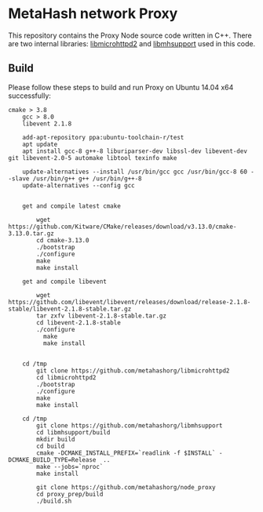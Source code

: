 # MetaHash network Proxy

This repository contains the Proxy Node source code written in C++. There are two internal libraries: [libmicrohttpd2](https://github.com/metahashorg/libmicrohttpd2) and [libmhsupport](https://github.com/metahashorg/libmhsupport) used in this code. 

## Build

Please follow these steps to build and run Proxy on Ubuntu 14.04 x64 successfully:
```shell
cmake > 3.8
    gcc > 8.0
    libevent 2.1.8

    add-apt-repository ppa:ubuntu-toolchain-r/test
    apt update
    apt install gcc-8 g++-8 liburiparser-dev libssl-dev libevent-dev git libevent-2.0-5 automake libtool texinfo make
    
    update-alternatives --install /usr/bin/gcc gcc /usr/bin/gcc-8 60 --slave /usr/bin/g++ g++ /usr/bin/g++-8
    update-alternatives --config gcc    


    get and compile latest cmake

        wget https://github.com/Kitware/CMake/releases/download/v3.13.0/cmake-3.13.0.tar.gz
        cd cmake-3.13.0
        ./bootstrap
        ./configure
        make
        make install 

    get and compile libevent

        wget https://github.com/libevent/libevent/releases/download/release-2.1.8-stable/libevent-2.1.8-stable.tar.gz
        tar zxfv libevent-2.1.8-stable.tar.gz
        cd libevent-2.1.8-stable
        ./configure
          make
          make install


    cd /tmp
        git clone https://github.com/metahashorg/libmicrohttpd2
        cd libmicrohttpd2
        ./bootstrap
        ./configure
        make
        make install

    cd /tmp
        git clone https://github.com/metahashorg/libmhsupport
        cd libmhsupport/build
        mkdir build
        cd build
        cmake -DCMAKE_INSTALL_PREFIX=`readlink -f $INSTALL` -DCMAKE_BUILD_TYPE=Release  ..
        make --jobs=`nproc`
        make install

        git clone https://github.com/metahashorg/node_proxy
        cd proxy_prep/build
        ./build.sh
```

